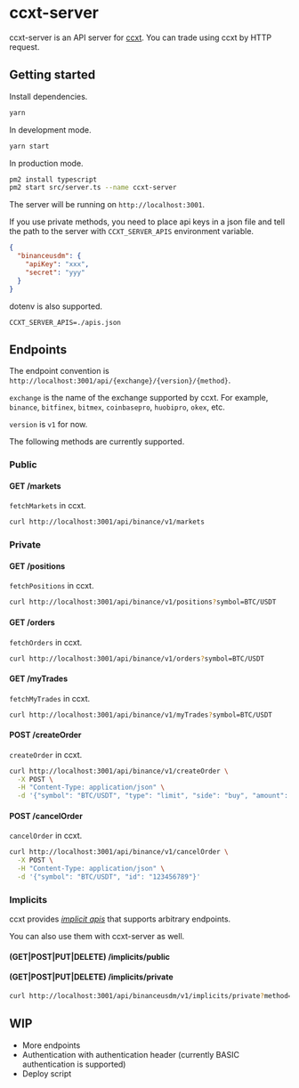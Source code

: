 # ccxt-server

ccxt-server is an API server for [ccxt](https://github.com/ccxt/ccxt). You can trade using ccxt by HTTP request.

## Getting started

Install dependencies.

```bash
yarn
```

In development mode.

```bash
yarn start
```

In production mode.
```bash
pm2 install typescript
pm2 start src/server.ts --name ccxt-server
```

The server will be running on `http://localhost:3001`.

If you use private methods, you need to place api keys in a json file and tell the path to the server with `CCXT_SERVER_APIS` environment variable.

```json
{
  "binanceusdm": {
    "apiKey": "xxx",
    "secret": "yyy"
  }
}
```

dotenv is also supported.

```
CCXT_SERVER_APIS=./apis.json
```


## Endpoints

The endpoint convention is `http://localhost:3001/api/{exchange}/{version}/{method}`. 

`exchange` is the name of the exchange supported by ccxt. For example, `binance`, `bitfinex`, `bitmex`, `coinbasepro`, `huobipro`, `okex`, etc.

`version` is `v1` for now.

The following methods are currently supported.

### Public
#### GET /markets

`fetchMarkets` in ccxt.

```bash
curl http://localhost:3001/api/binance/v1/markets
```

### Private
#### GET /positions

`fetchPositions` in ccxt.

```bash
curl http://localhost:3001/api/binance/v1/positions?symbol=BTC/USDT
```


#### GET /orders
`fetchOrders` in ccxt.
    
```bash
curl http://localhost:3001/api/binance/v1/orders?symbol=BTC/USDT
```


#### GET /myTrades
`fetchMyTrades` in ccxt.
```bash
curl http://localhost:3001/api/binance/v1/myTrades?symbol=BTC/USDT
```


#### POST /createOrder
`createOrder` in ccxt.
```bash
curl http://localhost:3001/api/binance/v1/createOrder \
  -X POST \
  -H "Content-Type: application/json" \
  -d '{"symbol": "BTC/USDT", "type": "limit", "side": "buy", "amount": 0.001, "price": 10000}'
```


#### POST /cancelOrder
`cancelOrder` in ccxt.
```bash
curl http://localhost:3001/api/binance/v1/cancelOrder \
  -X POST \
  -H "Content-Type: application/json" \
  -d '{"symbol": "BTC/USDT", "id": "123456789"}'
```


### Implicits

ccxt provides [*implicit apis*](https://docs.ccxt.com/#/README?id=implicit-api) that supports arbitrary endpoints.

You can also use them with ccxt-server as well.

#### (GET|POST|PUT|DELETE) /implicits/public
#### (GET|POST|PUT|DELETE) /implicits/private

```bash
curl http://localhost:3001/api/binanceusdm/v1/implicits/private?method=fapiPrivateGetAllOrders
```

## WIP
- More endpoints
- Authentication with authentication header (currently BASIC authentication is supported)
- Deploy script